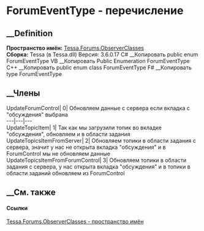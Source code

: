 # ForumEventType - перечисление
##  __Definition
 **Пространство имён:**
[Tessa.Forums.ObserverClasses](N_Tessa_Forums_ObserverClasses.htm)  
 **Сборка:** Tessa (в Tessa.dll) Версия: 3.6.0.17
C# __Копировать
     public enum ForumEventType
VB __Копировать
     Public Enumeration ForumEventType
C++ __Копировать
     public enum class ForumEventType
F# __Копировать
     type ForumEventType
##  __Члены
UpdateForumControl| 0|  Обновляем данные с сервера если вкладка с "обсуждения"
выбрана  
---|---|---  
UpdateTopicItem| 1|  Так как мы загрузили топик во вкладке "обсуждения",
обновляем и в области задания  
UpdateTopicsItemFromServer| 2|  Обновляем топики в области задания с сервера,
значит у нас не открыта вкладка "обсуждения" и в ForumControl мы не обновляем
данные  
UpdateTopicsItemFromForumControl| 3|  Обновляем топики в области задания с
сервера, у нас открыта вкладка "обсуждения" и в топики в области заданий
обновляем из ForumControl  
## __См. также
#### Ссылки
[Tessa.Forums.ObserverClasses - пространство
имён](N_Tessa_Forums_ObserverClasses.htm)

